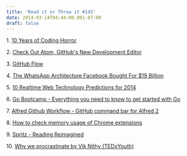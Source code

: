 ```yaml
---
title: 'Read it or Throw it #145'
date: 2014-03-14T04:44:00.001-07:00
draft: false
---
```


1. [10 Years of Coding Horror](http://blog.codinghorror.com/10-years-of-coding-horror/)

2. [Check Out Atom, GitHub's New Development Editor](http://code.tutsplus.com/tutorials/check-out-atom-githubs-new-development-editor--net-37030)

3. [GitHub Flow](http://scottchacon.com/2011/08/31/github-flow.html)

4. [The WhatsApp Architecture Facebook Bought For $19 Billion](http://highscalability.com/blog/2014/2/26/the-whatsapp-architecture-facebook-bought-for-19-billion.html)

5. [10 Realtime Web Technology Predictions for 2014](http://www.leggetter.co.uk/2014/02/24/10-realtime-web-technology-predictions-for-2014.html)

6. [Go Bootcamp - Everything you need to know to get started with Go](http://www.golangbootcamp.com/)  

7. [Alfred Github Workflow - GitHub command bar for Alfred 2](https://github.com/gharlan/alfred-github-workflow)

8. [How to check memory usage of Chrome extensions](http://howto.cnet.com/8301-11310_39-57607189-285/how-to-check-memory-usage-of-chrome-extensions/)

9. [Spritz - Reading Reimagined](http://www.spritzinc.com/)

10. [Why we procrastinate by Vik Nithy (TEDxYouth)](http://tedxtalks.ted.com/video/Why-we-procrastinate-by-Vik-Nit)